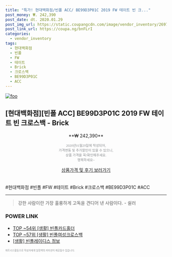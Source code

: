 ```yaml
--- 
title: "특가! 현대백화점/빈폴 ACC/ BE99D3P01C 2019 FW 테이트 빈 크..." 
post_money: ₩. 242,390 
post_date: dt. 2020.01.29 
post_img_url: https://static.coupangcdn.com/image/vendor_inventory/2697/c1d950f9370a737eb8422ca2dfd1f7533ade5c3c162ed5a01e5f76b53313.jpg 
post_link_url: https://coupa.ng/bnFLrI 
categories: 
  - vendor_inventory 
tags: 
  - 현대백화점 
  - 빈폴 
  - FW 
  - 테이트 
  - Brick 
  - 크로스백 
  - BE99D3P01C 
  - ACC 
--- 
```

[![foo](https://static.coupangcdn.com/image/vendor_inventory/2697/c1d950f9370a737eb8422ca2dfd1f7533ade5c3c162ed5a01e5f76b53313.jpg)](https://coupa.ng/bnFLrI) 

## [현대백화점][빈폴 ACC] BE99D3P01C 2019 FW 테이트 빈 크로스백 - Brick 
<p style="text-align: center;">**₩ 242,390**</p> 
<p style="text-align: center;"><span style="color: #898c8f; font-family: Georgia,Times,serif; font-size: 0.75em;">2020년01월29일에 작성되어, <br>가격변동 및 추가할인이 있을 수 있으니,<br> 상품 가격을 꼭!확인해주세요.<br>행복하세요~</span> 
</p>	 
<div markdown="0" style="text-align: center;"><a href="https://coupa.ng/bnFLrI" class="btn btn--success">상품가격 및 후기 보러가기</a></div> 
<br><br> 
  #현대백화점 #빈폴 #FW #테이트 #Brick #크로스백 #BE99D3P01C #ACC 
<hr> 

> 강한 사람이란 가장 훌륭하게 고독을 견디어 낸 사람이다. - 쉴러 


### POWER LINK

* <a href="https://blog.naver.com/an0733/221786153744" target="_blank"> TOP ~54위 [생활] 빈폴카드홀더</a>
* <a href="https://blog.naver.com/an0733/221788367778" target="_blank"> TOP ~57위 [생활] 빈폴여성크로스백</a>
* <a href="https://blog.naver.com/sakai111/221757707080" target="_blank"> [생활] 빈폴레이디스 정보 </a>

<span style="color: #898c8f; font-family: Georgia,Times,serif; font-size: 0.55em;">파트너스활동으로 작성자에게 일정액의 커미션이 제공될수 있습니다.</span> 

